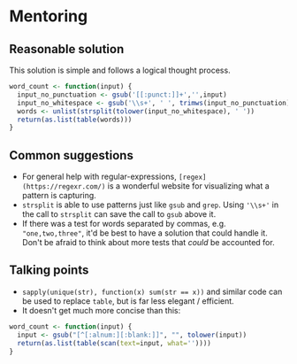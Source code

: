 # Mentoring

## Reasonable solution

This solution is simple and follows a logical thought process.

```r
word_count <- function(input) {
  input_no_punctuation <- gsub('[[:punct:]]+','',input)
  input_no_whitespace <- gsub('\\s+', ' ', trimws(input_no_punctuation))
  words <- unlist(strsplit(tolower(input_no_whitespace), ' '))
  return(as.list(table(words)))
}
```

## Common suggestions

- For general help with regular-expressions, `[regex](https://regexr.com/)` is a wonderful website for visualizing what a pattern is capturing.
- `strsplit` is able to use patterns just like `gsub` and `grep`. Using `'\\s+'` in the call to `strsplit` can save the call to `gsub` above it.
- If there was a test for words separated by commas, e.g. `"one,two,three"`, it'd be best to have a solution that could handle it. Don't be afraid to think about more tests that _could_ be accounted for.

## Talking points

- `sapply(unique(str), function(x) sum(str == x))` and similar code can be used to replace `table`, but is far less elegant / efficient.
- It doesn't get much more concise than this:
```r
word_count <- function(input) {
  input <- gsub("[^[:alnum:][:blank:]]", "", tolower(input))
  return(as.list(table(scan(text=input, what=''))))
}
```
